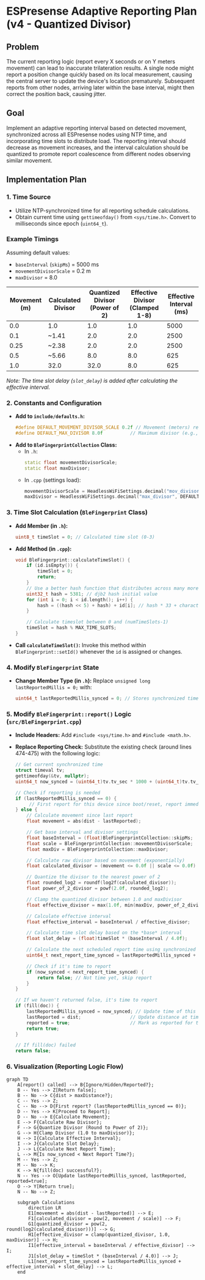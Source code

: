 # ESPresense Adaptive Reporting Plan (v4 - Quantized Divisor)

## Problem

The current reporting logic (report every X seconds or on Y meters movement) can lead to inaccurate trilateration results. A single node might report a position change quickly based on its local measurement, causing the central server to update the device's location prematurely. Subsequent reports from other nodes, arriving later within the base interval, might then correct the position back, causing jitter.

## Goal

Implement an adaptive reporting interval based on detected movement, synchronized across all ESPresense nodes using NTP time, and incorporating time slots to distribute load. The reporting interval should decrease as movement increases, and the interval calculation should be quantized to promote report coalescence from different nodes observing similar movement.

## Implementation Plan

### 1. Time Source

*   Utilize NTP-synchronized time for all reporting schedule calculations.
*   Obtain current time using `gettimeofday()` from `<sys/time.h>`. Convert to milliseconds since epoch (`uint64_t`).

### Example Timings

Assuming default values:
*   `baseInterval` (`skipMs`) = 5000 ms
*   `movementDivisorScale` = 0.2 m
*   `maxDivisor` = 8.0

| Movement (m) | Calculated Divisor | Quantized Divisor (Power of 2) | Effective Divisor (Clamped 1-8) | Effective Interval (ms) |
|--------------|--------------------|--------------------------------|---------------------------------|-------------------------|
| 0.0          | 1.0                | 1.0                            | 1.0                             | 5000                    |
| 0.1          | ~1.41              | 2.0                            | 2.0                             | 2500                    |
| 0.25         | ~2.38              | 2.0                            | 2.0                             | 2500                    |
| 0.5          | ~5.66              | 8.0                            | 8.0                             | 625                     |
| 1.0          | 32.0               | 32.0                           | 8.0                             | 625                     |

*Note: The time slot delay (`slot_delay`) is added *after* calculating the effective interval.*
### 2. Constants and Configuration

*   **Add to `include/defaults.h`:**
    ```c++
    #define DEFAULT_MOVEMENT_DIVISOR_SCALE 0.2f // Movement (meters) required to double the divisor (halve the interval)
    #define DEFAULT_MAX_DIVISOR 8.0f          // Maximum divisor (e.g., 8 means fastest interval is base/8)
    ```
*   **Add to `BleFingerprintCollection` Class:**
    *   In `.h`:
        ```c++
        static float movementDivisorScale;
        static float maxDivisor;
        ```
    *   In `.cpp` (settings load):
        ```c++
        movementDivisorScale = HeadlessWiFiSettings.decimal("mov_divisor_scale", DEFAULT_MOVEMENT_DIVISOR_SCALE, "Movement (m) to double divisor");
        maxDivisor = HeadlessWiFiSettings.decimal("max_divisor", DEFAULT_MAX_DIVISOR, "Max divisor for reporting interval");
        ```

### 3. Time Slot Calculation (`BleFingerprint` Class)

*   **Add Member (in `.h`):**
    ```c++
    uint8_t timeSlot = 0; // Calculated time slot (0-3)
    ```
*   **Add Method (in `.cpp`):**
    ```c++
    void BleFingerprint::calculateTimeSlot() {
        if (id.isEmpty()) {
            timeSlot = 0;
            return;
        }
        // Use a better hash function that distributes across many more slots
        uint32_t hash = 5381; // djb2 hash initial value
        for (int i = 0; i < id.length(); i++) {
            hash = ((hash << 5) + hash) + id[i]; // hash * 33 + character
        }

        // Calculate timeslot between 0 and (numTimeSlots-1)
        timeSlot = hash % MAX_TIME_SLOTS;
    }
    ```
*   **Call `calculateTimeSlot()`:** Invoke this method within `BleFingerprint::setId()` whenever the `id` is assigned or changes.

### 4. Modify `BleFingerprint` State

*   **Change Member Type (in `.h`):** Replace `unsigned long lastReportedMillis = 0;` with:
    ```c++
    uint64_t lastReportedMillis_synced = 0; // Stores synchronized time (ms since epoch) of last report
    ```

### 5. Modify `BleFingerprint::report()` Logic (`src/BleFingerprint.cpp`)

*   **Include Headers:** Add `#include <sys/time.h>` and `#include <math.h>`.
*   **Replace Reporting Check:** Substitute the existing check (around lines 474-475) with the following logic:

    ```c++
    // Get current synchronized time
    struct timeval tv;
    gettimeofday(&tv, nullptr);
    uint64_t now_synced = (uint64_t)tv.tv_sec * 1000 + (uint64_t)tv.tv_usec / 1000;

    // Check if reporting is needed
    if (lastReportedMillis_synced == 0) {
         // First report for this device since boot/reset, report immediately
    } else {
        // Calculate movement since last report
        float movement = abs(dist - lastReported);

        // Get base interval and divisor settings
        float baseInterval = (float)BleFingerprintCollection::skipMs;
        float scale = BleFingerprintCollection::movementDivisorScale;
        float maxDiv = BleFingerprintCollection::maxDivisor;

        // Calculate raw divisor based on movement (exponentially)
        float calculated_divisor = (movement <= 0.0f || scale <= 0.0f) ? 1.0f : powf(2.0f, movement / scale);

        // Quantize the divisor to the nearest power of 2
        float rounded_log2 = roundf(log2f(calculated_divisor));
        float power_of_2_divisor = powf(2.0f, rounded_log2);

        // Clamp the quantized divisor between 1.0 and maxDivisor
        float effective_divisor = max(1.0f, min(maxDiv, power_of_2_divisor));

        // Calculate effective interval
        float effective_interval = baseInterval / effective_divisor;

        // Calculate time slot delay based on the *base* interval
        float slot_delay = (float)timeSlot * (baseInterval / 4.0f);

        // Calculate the next scheduled report time using synchronized timestamps
        uint64_t next_report_time_synced = lastReportedMillis_synced + (uint64_t)effective_interval + (uint64_t)slot_delay;

        // Check if it's time to report
        if (now_synced < next_report_time_synced) {
            return false; // Not time yet, skip report
        }
    }

    // If we haven't returned false, it's time to report
    if (fill(doc)) {
        lastReportedMillis_synced = now_synced; // Update time of this report using synced time
        lastReported = dist;                  // Update distance at time of this report
        reported = true;                      // Mark as reported for this cycle
        return true;
    }

    // If fill(doc) failed
    return false;
    ```

### 6. Visualization (Reporting Logic Flow)

```mermaid
graph TD
    A[report() called] --> B{Ignore/Hidden/Reported?};
    B -- Yes --> Z[Return false];
    B -- No --> C{dist > maxDistance?};
    C -- Yes --> Z;
    C -- No --> D{First report? (lastReportedMillis_synced == 0)};
    D -- Yes --> K[Proceed to Report];
    D -- No --> E{Calculate Movement};
    E --> F{Calculate Raw Divisor};
    F --> G{Quantize Divisor (Round to Power of 2)};
    G --> H{Clamp Divisor (1.0 to maxDivisor)};
    H --> I{Calculate Effective Interval};
    I --> J{Calculate Slot Delay};
    J --> L{Calculate Next Report Time};
    L --> M{Is now_synced < Next Report Time?};
    M -- Yes --> Z;
    M -- No --> K;
    K --> N{fill(doc) successful?};
    N -- Yes --> O[Update lastReportedMillis_synced, lastReported, reported=true];
    O --> Y[Return true];
    N -- No --> Z;

    subgraph Calculations
        direction LR
        E1[movement = abs(dist - lastReported)] --> E;
        F1[calculated_divisor = pow(2, movement / scale)] --> F;
        G1[quantized_divisor = pow(2, round(log2(calculated_divisor)))] --> G;
        H1[effective_divisor = clamp(quantized_divisor, 1.0, maxDivisor)] --> H;
        I1[effective_interval = baseInterval / effective_divisor] --> I;
        J1[slot_delay = timeSlot * (baseInterval / 4.0)] --> J;
        L1[next_report_time_synced = lastReportedMillis_synced + effective_interval + slot_delay] --> L;
    end
